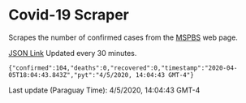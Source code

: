 # Covid-19 Scraper

Scrapes the number of confirmed cases from the [MSPBS](https://www.mspbs.gov.py/covid-19.php) web page.

[JSON Link](https://jmayalag.github.io/covid19-scrape/cases.json)
Updated every 30 minutes.
```
{"confirmed":104,"deaths":0,"recovered":0,"timestamp":"2020-04-05T18:04:43.843Z","pyt":"4/5/2020, 14:04:43 GMT-4"}
```
Last update (Paraguay Time): 4/5/2020, 14:04:43 GMT-4